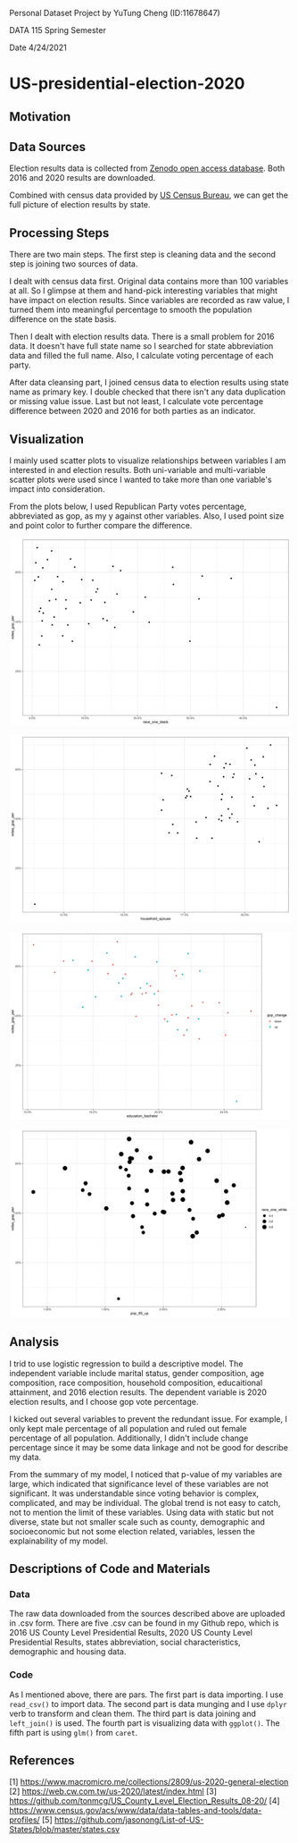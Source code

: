 Personal Dataset Project by YuTung Cheng (ID:11678647)

DATA 115 Spring Semester

Date 4/24/2021

# US-presidential-election-2020
## Motivation

## Data Sources

Election results data is collected from [Zenodo open access database](https://zenodo.org/record/3975765#.YIWwUH0zb0o). Both 2016 and 2020 results are downloaded.

Combined with census data provided by [US Census Bureau](https://www.census.gov/acs/www/data/data-tables-and-tools/data-profiles/), we can get the full picture of election results by state.

## Processing Steps
There are two main steps. The first step is cleaning data and the second step is joining two sources of data.

I dealt with census data first. Original data contains more than 100 variables at all. So I glimpse at them and hand-pick interesting variables that might have impact on election results. Since variables are recorded as raw value, I turned them into meaningful percentage to smooth the population difference on the state basis.

Then I dealt with election results data. There is a small problem for 2016 data. It doesn't have full state name so I searched for state abbreviation data and filled the full name. Also, I calculate voting percentage of each party. 

After data cleansing part, I joined census data to election results using state name as primary key. I double checked that there isn't any data duplication or missing value issue. Last but not least, I calculate vote percentage difference between 2020 and 2016 for both parties as an indicator.

## Visualization

I mainly used scatter plots to visualize relationships between variables I am interested in and election results. Both uni-variable and multi-variable scatter plots were used since I wanted to take more than one variable's impact into consideration.

From the plots below, I used Republican Party votes percentage, abbreviated as gop, as my y against other variables. Also, I used point size and point color to further compare the difference.

![race - black and gop](https://github.com/Jennnnnnn8133/US-presidential-election-2020/blob/214d46c2b001d3ecfb2c93216f4e8c608c58dc99/plot_race_one_black.png)

![household - spouse and gop](https://github.com/Jennnnnnn8133/US-presidential-election-2020/blob/214d46c2b001d3ecfb2c93216f4e8c608c58dc99/plot_household_spouse.png)

![education - bachlor and gop](https://github.com/Jennnnnnn8133/US-presidential-election-2020/blob/214d46c2b001d3ecfb2c93216f4e8c608c58dc99/plot_bachelor.png)

![age - 85up and gop](https://github.com/Jennnnnnn8133/US-presidential-election-2020/blob/1645c4448ad7b2b7cb5d50bfb584c693069d2682/plot_pop_85_up.png)

## Analysis

I trid to use logistic regression to build a descriptive model. The independent variable include marital status, gender composition, age composition, race composition, household composition, educaitional attainment, and 2016 election results. The dependent variable is 2020 election results, and I choose gop vote percentage.

I kicked out several variables to prevent the redundant issue. For example, I only kept male percentage of all population and ruled out female percentage of all population. Additionally, I didn't include change percentage since it may be some data linkage and not be good for describe my data.

From the summary of my model, I noticed that p-value of my variables are large, which indicated that significance level of these variables are not significant. It was understandable since voting behavior is complex, complicated, and may be individual. The global trend is not easy to catch, not to mention the limit of these variables. Using data with static but not diverse, state but not smaller scale such as county, demographic and socioeconomic but not some election related, variables, lessen the explainability of my model.

## Descriptions of Code and Materials

### Data
The raw data downloaded from the sources described above are uploaded in .csv form. There are five .csv can be found in my Github repo, which is 2016 US County Level Presidential Results, 2020 US County Level Presidential Results, states abbreviation, social characteristics, demographic and housing data.

### Code
As I mentioned above, there are pars. The first part is data importing. I use `read_csv()` to import data. The second part is data munging and I use `dplyr` verb to transform and clean them. The third part is data joining and `left_join()` is used. The fourth part is visualizing data with `ggplot()`. The fifth part is using `glm()` from `caret`.

## References
[1] https://www.macromicro.me/collections/2809/us-2020-general-election
[2] https://web.cw.com.tw/us-2020/latest/index.html
[3] https://github.com/tonmcg/US_County_Level_Election_Results_08-20/
[4] https://www.census.gov/acs/www/data/data-tables-and-tools/data-profiles/
[5] https://github.com/jasonong/List-of-US-States/blob/master/states.csv



